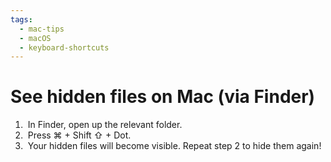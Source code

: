 ```yaml
---
tags:
  - mac-tips
  - macOS
  - keyboard-shortcuts
---
```


# See hidden files on Mac (via Finder)

1.  In Finder, open up the relevant folder.
2.  Press ⌘ + Shift ⇧ + Dot.
3.  Your hidden files will become visible. Repeat step 2 to hide them again!